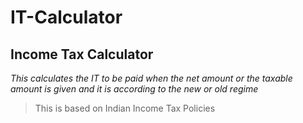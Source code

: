# IT-Calculator

## Income Tax Calculator

*This calculates the IT to be paid when the net amount or the taxable amount is given and it is according to the new or old regime*

> This is based on Indian Income Tax Policies
